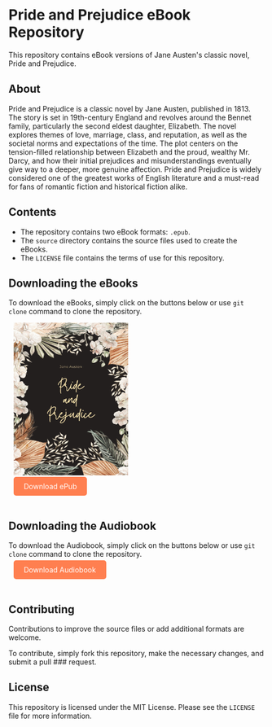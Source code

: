 <!DOCTYPE html>
<html>
  <head>
    <meta charset="UTF-8">
  </head>
  <body>
    <h1>Pride and Prejudice eBook Repository</h1>
    <p>This repository contains eBook versions of Jane Austen's classic novel, Pride and Prejudice.</p>
<h2>About</h2>
<p>Pride and Prejudice is a classic novel by Jane Austen, published in 1813. The story is set in 19th-century England and revolves around the Bennet family, particularly the second eldest daughter, Elizabeth. The novel explores themes of love, marriage, class, and reputation, as well as the societal norms and expectations of the time. The plot centers on the tension-filled relationship between Elizabeth and the proud, wealthy Mr. Darcy, and how their initial prejudices and misunderstandings eventually give way to a deeper, more genuine affection. Pride and Prejudice is widely considered one of the greatest works of English literature and a must-read for fans of romantic fiction and historical fiction alike.</p>
    <h2>Contents</h2>
    <ul>
      <li>The repository contains two eBook formats: <code>.epub</code>.</li>
      <li>The <code>source</code> directory contains the source files used to create the eBooks.</li>
      <li>The <code>LICENSE</code> file contains the terms of use for this repository.</li>
    </ul>
    <h2>Downloading the eBooks</h2>
    <p>To download the eBooks, simply click on the buttons below or use <code>git clone</code> command to clone the repository.</p>
<div class="download_epub"  style="margin: 10px; margin-buttom: 0px;">
<div class="cover_img" style="margin-bottom: 10px;">
    <img src="ppcover.jpg" alt="Cover" width="225" height="300"><br>
</div>   
    <a href="now.pp.epub" style="background-color: #ff7f50; color: white; padding: 10px 20px; text-decoration: none; border-radius: 5px;">Download ePub</a></div><br/>
    <h2>Downloading the Audiobook</h2>
    <p>To download the Audiobook, simply click on the buttons below or use <code>git clone</code> command to clone the repository.</p>
<div class="download_epub"  style="margin: 10px; margin-buttom: 0px;">  
    <a href="Pride_and_Prejudice_Audiobook_Chpt._1.mp3" style="background-color: #ff7f50; color: white; padding: 10px 20px; text-decoration: none; border-radius: 5px;">Download Audiobook</a></div><br/>
    <h2>Contributing</h2>
    <p>Contributions to improve the source files or add additional formats are welcome.</p>
    <p>To contribute, simply fork this repository, make the necessary changes, and submit a pull ### request.</p>
    <h2>License</h2>
    <p>This repository is licensed under the MIT License. Please see the <code>LICENSE</code> file for more information.</p>
  </body>
</html>
